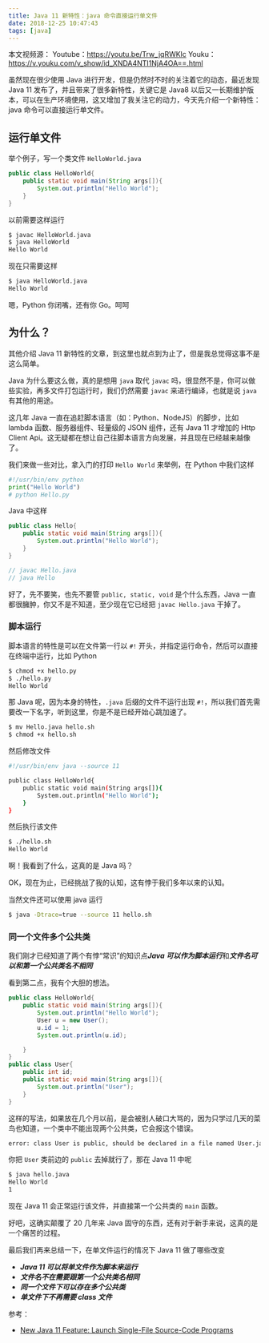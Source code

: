 ```yaml
---
title: Java 11 新特性：java 命令直接运行单文件
date: 2018-12-25 10:47:43
tags: [java]
---
```


本文视频源：
Youtube：https://youtu.be/Trw_jqRWKlc
Youku：https://v.youku.com/v_show/id_XNDA4NTI1NjA4OA==.html

虽然现在很少使用 Java 进行开发，但是仍然时不时的关注着它的动态，最近发现 Java 11 发布了，并且带来了很多新特性，关键它是 Java8 以后又一长期维护版本，可以在生产环境使用，这又增加了我关注它的动力，今天先介绍一个新特性：java 命令可以直接运行单文件。

<!-- more --><!-- toc -->

## 运行单文件

举个例子，写一个类文件 `HelloWorld.java`

```java
public class HelloWorld{
    public static void main(String args[]){
        System.out.println("Hello World");
    }
}
```

以前需要这样运行

```bash
$ javac HelloWorld.java
$ java HelloWorld
Hello World
```

现在只需要这样

```bash
$ java HelloWorld.java
Hello World
```

嗯，Python 你闭嘴，还有你 Go。呵呵

## 为什么？

其他介绍 Java 11 新特性的文章，到这里也就点到为止了，但是我总觉得这事不是这么简单。

Java 为什么要这么做，真的是想用 `java` 取代 `javac` 吗，很显然不是，你可以做些实验，再多文件打包运行时，我们仍然需要 `javac` 来进行编译，也就是说 `java` 有其他的用途。

这几年 Java 一直在追赶脚本语言（如：Python、NodeJS）的脚步，比如 lambda 函数、服务器组件、轻量级的 JSON 组件，还有 Java 11 才增加的 Http Client Api。这无疑都在想让自己往脚本语言方向发展，并且现在已经越来越像了。

我们来做一些对比，拿入门的打印 `Hello World` 来举例，在 Python 中我们这样

```python
#!/usr/bin/env python
print("Hello World")
# python Hello.py
```

Java 中这样

```java
public class Hello{
    public static void main(String args[]){
        System.out.println("Hello World");
    }
}

// javac Hello.java
// java Hello
```

好了，先不要笑，也先不要管 `public, static, void` 是个什么东西，Java 一直都很臃肿，你又不是不知道，至少现在它已经把 `javac Hello.java` 干掉了。

### 脚本运行

脚本语言的特性是可以在文件第一行以 `#!` 开头，并指定运行命令，然后可以直接在终端中运行，比如 Python

```bash
$ chmod +x hello.py
$ ./hello.py
Hello World
```

那 Java 呢，因为本身的特性，`.java` 后缀的文件不运行出现 `#!`，所以我们首先需要改一下名字，听到这里，你是不是已经开始心跳加速了。

```bash
$ mv Hello.java hello.sh
$ chmod +x hello.sh
```

然后修改文件

```bash
#!/usr/bin/env java --source 11

public class HelloWorld{
    public static void main(String args[]){
        System.out.println("Hello World");
    }
}
```

然后执行该文件

```bash
$ ./hello.sh
Hello World
```

啊！我看到了什么，这真的是 Java 吗？

OK，现在为止，已经挑战了我的认知，这有悖于我们多年以来的认知。

当然文件还可以使用 java 运行

```bash
$ java -Dtrace=true --source 11 hello.sh
```

### 同一个文件多个公共类

我们刚才已经知道了两个有悖“常识”的知识点***Java 可以作为脚本运行***和***文件名可以和第一个公共类名不相同***

看到第二点，我有个大胆的想法。

```java
public class HelloWorld{
    public static void main(String args[]){
        System.out.println("Hello World");
        User u = new User();
        u.id = 1;
        System.out.println(u.id);

    }
}
public class User{
    public int id;
    public static void main(String args[]){
        System.out.println("User");
    }
}
```

这样的写法，如果放在几个月以前，是会被别人破口大骂的，因为只学过几天的菜鸟也知道，一个类中不能出现两个公共类，它会报这个错误。

```bash
error: class User is public, should be declared in a file named User.java
```

你把 `User` 类前边的 `public` 去掉就行了，那在 Java 11 中呢

```bash
$ java hello.java
Hello World
1
```

现在 Java 11 会正常运行该文件，并直接第一个公共类的 `main` 函数。

好吧，这确实颠覆了 20 几年来 Java 固守的东西，还有对于新手来说，这真的是一个痛苦的过程。

最后我们再来总结一下，在单文件运行的情况下 Java 11 做了哪些改变

- ***Java 11 可以将单文件作为脚本来运行***
- ***文件名不在需要跟第一个公共类名相同***
- ***同一个文件下可以存在多个公共类***
- ***单文件下不再需要 class 文件***

参考：
- [New Java 11 Feature: Launch Single-File Source-Code Programs](https://medium.com/the-java-report/new-java-11-feature-launch-single-file-source-code-programs-fadd698abf54)





